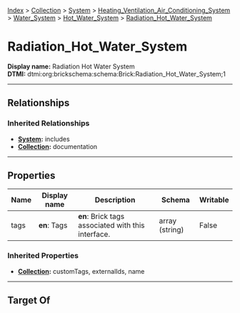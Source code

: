 [Index](../../../../../Index.md) > [Collection](../../../../Collection.md) > [System](../../../System.md) > [Heating_Ventilation_Air_Conditioning_System](../../Heating_Ventilation_Air_Conditioning_System.md) > [Water_System](../Water_System.md) > [Hot_Water_System](Hot_Water_System.md) > [Radiation_Hot_Water_System](#)
# Radiation_Hot_Water_System

**Display name:** Radiation Hot Water System<br />
**DTMI:** dtmi:org:brickschema:schema:Brick:Radiation_Hot_Water_System;1

---

## Relationships

### Inherited Relationships
* **[System](../../../System.md):** includes
* **[Collection](../../../../Collection.md):** documentation

---

## Properties

|Name|Display name|Description|Schema|Writable|
|-|-|-|-|-|
|tags|**en**: Tags|**en**: Brick tags associated with this interface.|array (string)|False|
### Inherited Properties
* **[Collection](../../../../Collection.md):** customTags, externalIds, name

---

## Target Of
